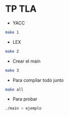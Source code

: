 # TP TLA

- YACC
```sh
make 1
```
- LEX
```sh
make 2
```
- Crear el main
```sh
make 3
```
- Para compilar todo junto
```sh
make all
```
- Para probar
```sh
./main < ejemplo
```
